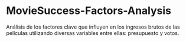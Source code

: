# MovieSuccess-Factors-Analysis
Análisis de los factores clave que influyen en los ingresos brutos de las películas utilizando diversas variables entre ellas: presupuesto y votos.
